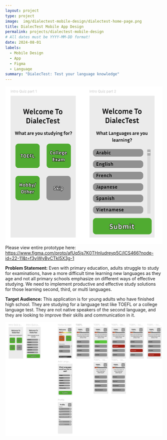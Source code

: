 ```yaml
---
layout: project
type: project
image:  img/dialectest-mobile-design/dialectest-home-page.png
title: DialecTest Mobile App Design
permalink: projects/dialectest-mobile-design
# All dates must be YYYY-MM-DD format!
date: 2024-08-01
labels:
  - Mobile Design
  - App
  - Figma
  - Language
summary: "DialecTest: Test your language knowledge"
---
```


<div class="text-center p-4">
  <img width="600px" src="../img/dialectest-mobile-design/dialectest-home-page.png" class="img-thumbnail" >
</div>
Please view entire prototype here: <a href="https://www.figma.com/proto/afUq5js7K0THnludreyp5C/ICS466?node-id=22-11&t=f3yiWyBvCTkI5X3g-1" target="_blank">https://www.figma.com/proto/afUq5js7K0THnludreyp5C/ICS466?node-id=22-11&t=f3yiWyBvCTkI5X3g-1</a>


<b> Problem Statement:</b> Even with primary education, adults struggle to study for examinations, have a more difficult time learning new languages as they age and not all primary schools emphasize on different ways of effective studying. We need to implement productive and effective study solutions for those learning second, third, or multi languages.

<b>Target Audience:</b> This application is for young adults who have finished high school. They are studying for a language test like TOEFL or a college language test. They are not native speakers of the second language, and they are looking to improve their skills and communication in it.

<div class="text-center p-4">
  <img width="1200" src="../img/dialectest-mobile-design/dialectest-overview.png" class="img-thumbnail" >
</div>
<br>
<br>
<br>
